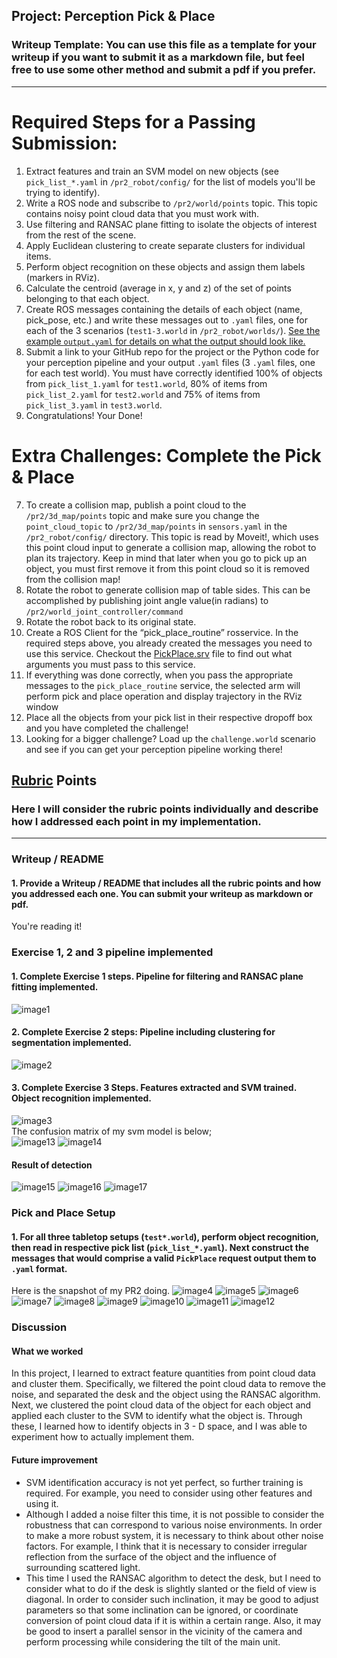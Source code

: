 ## Project: Perception Pick & Place
### Writeup Template: You can use this file as a template for your writeup if you want to submit it as a markdown file, but feel free to use some other method and submit a pdf if you prefer.

---


# Required Steps for a Passing Submission:
1. Extract features and train an SVM model on new objects (see `pick_list_*.yaml` in `/pr2_robot/config/` for the list of models you'll be trying to identify). 
2. Write a ROS node and subscribe to `/pr2/world/points` topic. This topic contains noisy point cloud data that you must work with.
3. Use filtering and RANSAC plane fitting to isolate the objects of interest from the rest of the scene.
4. Apply Euclidean clustering to create separate clusters for individual items.
5. Perform object recognition on these objects and assign them labels (markers in RViz).
6. Calculate the centroid (average in x, y and z) of the set of points belonging to that each object.
7. Create ROS messages containing the details of each object (name, pick_pose, etc.) and write these messages out to `.yaml` files, one for each of the 3 scenarios (`test1-3.world` in `/pr2_robot/worlds/`).  [See the example `output.yaml` for details on what the output should look like.](https://github.com/udacity/RoboND-Perception-Project/blob/master/pr2_robot/config/output.yaml)  
8. Submit a link to your GitHub repo for the project or the Python code for your perception pipeline and your output `.yaml` files (3 `.yaml` files, one for each test world).  You must have correctly identified 100% of objects from `pick_list_1.yaml` for `test1.world`, 80% of items from `pick_list_2.yaml` for `test2.world` and 75% of items from `pick_list_3.yaml` in `test3.world`.
9. Congratulations!  Your Done!

# Extra Challenges: Complete the Pick & Place
7. To create a collision map, publish a point cloud to the `/pr2/3d_map/points` topic and make sure you change the `point_cloud_topic` to `/pr2/3d_map/points` in `sensors.yaml` in the `/pr2_robot/config/` directory. This topic is read by Moveit!, which uses this point cloud input to generate a collision map, allowing the robot to plan its trajectory.  Keep in mind that later when you go to pick up an object, you must first remove it from this point cloud so it is removed from the collision map!
8. Rotate the robot to generate collision map of table sides. This can be accomplished by publishing joint angle value(in radians) to `/pr2/world_joint_controller/command`
9. Rotate the robot back to its original state.
10. Create a ROS Client for the “pick_place_routine” rosservice.  In the required steps above, you already created the messages you need to use this service. Checkout the [PickPlace.srv](https://github.com/udacity/RoboND-Perception-Project/tree/master/pr2_robot/srv) file to find out what arguments you must pass to this service.
11. If everything was done correctly, when you pass the appropriate messages to the `pick_place_routine` service, the selected arm will perform pick and place operation and display trajectory in the RViz window
12. Place all the objects from your pick list in their respective dropoff box and you have completed the challenge!
13. Looking for a bigger challenge?  Load up the `challenge.world` scenario and see if you can get your perception pipeline working there!

## [Rubric](https://review.udacity.com/#!/rubrics/1067/view) Points
### Here I will consider the rubric points individually and describe how I addressed each point in my implementation.  

---
### Writeup / README

#### 1. Provide a Writeup / README that includes all the rubric points and how you addressed each one.  You can submit your writeup as markdown or pdf.  

You're reading it!

### Exercise 1, 2 and 3 pipeline implemented
#### 1. Complete Exercise 1 steps. Pipeline for filtering and RANSAC plane fitting implemented.
![image1](misc-image/image10.PNG)

#### 2. Complete Exercise 2 steps: Pipeline including clustering for segmentation implemented.  
![image2](misc-image/image11.PNG)

#### 3. Complete Exercise 3 Steps.  Features extracted and SVM trained.  Object recognition implemented.
![image3](misc-image/image12.PNG)  
The confusion matrix of my svm model is below;  
![image13](misc-image/image13.PNG)
![image14](misc-image/image14.PNG)

#### Result of detection
![image15](misc-image/image15.PNG)
![image16](misc-image/image16.PNG)
![image17](misc-image/image17.PNG)


### Pick and Place Setup

#### 1. For all three tabletop setups (`test*.world`), perform object recognition, then read in respective pick list (`pick_list_*.yaml`). Next construct the messages that would comprise a valid `PickPlace` request output them to `.yaml` format.
Here is the snapshot of my PR2 doing.
![image4](misc-image/image1.PNG)
![image5](misc-image/image2.PNG)
![image6](misc-image/image3.PNG)
![image7](misc-image/image4.PNG)
![image8](misc-image/image5.PNG)
![image9](misc-image/image6.PNG)
![image10](misc-image/image7.PNG)
![image11](misc-image/image8.PNG)
![image12](misc-image/image9.PNG)

### Discussion
#### What we worked
In this project, I learned to extract feature quantities from point cloud data and cluster them.
Specifically, we filtered the point cloud data to remove the noise, and separated the desk and the object using the RANSAC algorithm. 
Next, we clustered the point cloud data of the object for each object and applied each cluster to the SVM to identify what the object is. 
Through these, I learned how to identify objects in 3 - D space, and I was able to experiment how to actually implement them.

#### Future improvement
 * SVM identification accuracy is not yet perfect, so further training is required. For example, you need to consider using other features and using it.
 * Although I added a noise filter this time, it is not possible to consider the robustness that can correspond to various noise environments. In order to make a more robust system, it is necessary to think about other noise factors. For example, I think that it is necessary to consider irregular reflection from the surface of the object and the influence of surrounding scattered light.
 * This time I used the RANSAC algorithm to detect the desk, but I need to consider what to do if the desk is slightly slanted or the field of view is diagonal. In order to consider such inclination, it may be good to adjust parameters so that some inclination can be ignored, or coordinate conversion of point cloud data if it is within a certain range. Also, it may be good to insert a parallel sensor in the vicinity of the camera and perform processing while considering the tilt of the main unit.
 